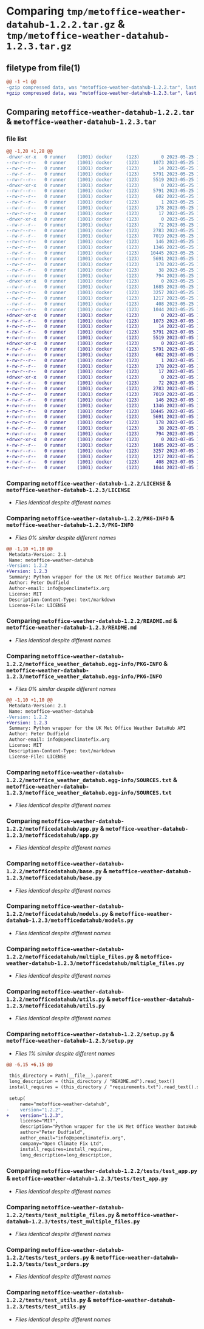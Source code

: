 # Comparing `tmp/metoffice-weather-datahub-1.2.2.tar.gz` & `tmp/metoffice-weather-datahub-1.2.3.tar.gz`

## filetype from file(1)

```diff
@@ -1 +1 @@
-gzip compressed data, was "metoffice-weather-datahub-1.2.2.tar", last modified: Thu May 25 13:34:32 2023, max compression
+gzip compressed data, was "metoffice-weather-datahub-1.2.3.tar", last modified: Wed Jul  5 10:27:57 2023, max compression
```

## Comparing `metoffice-weather-datahub-1.2.2.tar` & `metoffice-weather-datahub-1.2.3.tar`

### file list

```diff
@@ -1,28 +1,28 @@
-drwxr-xr-x   0 runner    (1001) docker     (123)        0 2023-05-25 13:34:32.222864 metoffice-weather-datahub-1.2.2/
--rw-r--r--   0 runner    (1001) docker     (123)     1073 2023-05-25 13:34:18.000000 metoffice-weather-datahub-1.2.2/LICENSE
--rw-r--r--   0 runner    (1001) docker     (123)       14 2023-05-25 13:34:18.000000 metoffice-weather-datahub-1.2.2/MANIFEST.in
--rw-r--r--   0 runner    (1001) docker     (123)     5791 2023-05-25 13:34:32.222864 metoffice-weather-datahub-1.2.2/PKG-INFO
--rw-r--r--   0 runner    (1001) docker     (123)     5519 2023-05-25 13:34:18.000000 metoffice-weather-datahub-1.2.2/README.md
-drwxr-xr-x   0 runner    (1001) docker     (123)        0 2023-05-25 13:34:32.222864 metoffice-weather-datahub-1.2.2/metoffice_weather_datahub.egg-info/
--rw-r--r--   0 runner    (1001) docker     (123)     5791 2023-05-25 13:34:32.000000 metoffice-weather-datahub-1.2.2/metoffice_weather_datahub.egg-info/PKG-INFO
--rw-r--r--   0 runner    (1001) docker     (123)      602 2023-05-25 13:34:32.000000 metoffice-weather-datahub-1.2.2/metoffice_weather_datahub.egg-info/SOURCES.txt
--rw-r--r--   0 runner    (1001) docker     (123)        1 2023-05-25 13:34:32.000000 metoffice-weather-datahub-1.2.2/metoffice_weather_datahub.egg-info/dependency_links.txt
--rw-r--r--   0 runner    (1001) docker     (123)      178 2023-05-25 13:34:32.000000 metoffice-weather-datahub-1.2.2/metoffice_weather_datahub.egg-info/requires.txt
--rw-r--r--   0 runner    (1001) docker     (123)       17 2023-05-25 13:34:32.000000 metoffice-weather-datahub-1.2.2/metoffice_weather_datahub.egg-info/top_level.txt
-drwxr-xr-x   0 runner    (1001) docker     (123)        0 2023-05-25 13:34:32.222864 metoffice-weather-datahub-1.2.2/metofficedatahub/
--rw-r--r--   0 runner    (1001) docker     (123)       72 2023-05-25 13:34:18.000000 metoffice-weather-datahub-1.2.2/metofficedatahub/__init__.py
--rw-r--r--   0 runner    (1001) docker     (123)     2783 2023-05-25 13:34:18.000000 metoffice-weather-datahub-1.2.2/metofficedatahub/app.py
--rw-r--r--   0 runner    (1001) docker     (123)     7019 2023-05-25 13:34:18.000000 metoffice-weather-datahub-1.2.2/metofficedatahub/base.py
--rw-r--r--   0 runner    (1001) docker     (123)      146 2023-05-25 13:34:18.000000 metoffice-weather-datahub-1.2.2/metofficedatahub/constants.py
--rw-r--r--   0 runner    (1001) docker     (123)     1346 2023-05-25 13:34:18.000000 metoffice-weather-datahub-1.2.2/metofficedatahub/models.py
--rw-r--r--   0 runner    (1001) docker     (123)    10445 2023-05-25 13:34:18.000000 metoffice-weather-datahub-1.2.2/metofficedatahub/multiple_files.py
--rw-r--r--   0 runner    (1001) docker     (123)     5691 2023-05-25 13:34:18.000000 metoffice-weather-datahub-1.2.2/metofficedatahub/utils.py
--rw-r--r--   0 runner    (1001) docker     (123)      178 2023-05-25 13:34:18.000000 metoffice-weather-datahub-1.2.2/requirements.txt
--rw-r--r--   0 runner    (1001) docker     (123)       38 2023-05-25 13:34:32.222864 metoffice-weather-datahub-1.2.2/setup.cfg
--rw-r--r--   0 runner    (1001) docker     (123)      794 2023-05-25 13:34:18.000000 metoffice-weather-datahub-1.2.2/setup.py
-drwxr-xr-x   0 runner    (1001) docker     (123)        0 2023-05-25 13:34:32.222864 metoffice-weather-datahub-1.2.2/tests/
--rw-r--r--   0 runner    (1001) docker     (123)     1685 2023-05-25 13:34:18.000000 metoffice-weather-datahub-1.2.2/tests/test_app.py
--rw-r--r--   0 runner    (1001) docker     (123)     3257 2023-05-25 13:34:18.000000 metoffice-weather-datahub-1.2.2/tests/test_multiple_files.py
--rw-r--r--   0 runner    (1001) docker     (123)     1217 2023-05-25 13:34:18.000000 metoffice-weather-datahub-1.2.2/tests/test_orders.py
--rw-r--r--   0 runner    (1001) docker     (123)      408 2023-05-25 13:34:18.000000 metoffice-weather-datahub-1.2.2/tests/test_runs.py
--rw-r--r--   0 runner    (1001) docker     (123)     1044 2023-05-25 13:34:18.000000 metoffice-weather-datahub-1.2.2/tests/test_utils.py
+drwxr-xr-x   0 runner    (1001) docker     (123)        0 2023-07-05 10:27:57.099102 metoffice-weather-datahub-1.2.3/
+-rw-r--r--   0 runner    (1001) docker     (123)     1073 2023-07-05 10:27:47.000000 metoffice-weather-datahub-1.2.3/LICENSE
+-rw-r--r--   0 runner    (1001) docker     (123)       14 2023-07-05 10:27:47.000000 metoffice-weather-datahub-1.2.3/MANIFEST.in
+-rw-r--r--   0 runner    (1001) docker     (123)     5791 2023-07-05 10:27:57.099102 metoffice-weather-datahub-1.2.3/PKG-INFO
+-rw-r--r--   0 runner    (1001) docker     (123)     5519 2023-07-05 10:27:47.000000 metoffice-weather-datahub-1.2.3/README.md
+drwxr-xr-x   0 runner    (1001) docker     (123)        0 2023-07-05 10:27:57.099102 metoffice-weather-datahub-1.2.3/metoffice_weather_datahub.egg-info/
+-rw-r--r--   0 runner    (1001) docker     (123)     5791 2023-07-05 10:27:57.000000 metoffice-weather-datahub-1.2.3/metoffice_weather_datahub.egg-info/PKG-INFO
+-rw-r--r--   0 runner    (1001) docker     (123)      602 2023-07-05 10:27:57.000000 metoffice-weather-datahub-1.2.3/metoffice_weather_datahub.egg-info/SOURCES.txt
+-rw-r--r--   0 runner    (1001) docker     (123)        1 2023-07-05 10:27:57.000000 metoffice-weather-datahub-1.2.3/metoffice_weather_datahub.egg-info/dependency_links.txt
+-rw-r--r--   0 runner    (1001) docker     (123)      178 2023-07-05 10:27:57.000000 metoffice-weather-datahub-1.2.3/metoffice_weather_datahub.egg-info/requires.txt
+-rw-r--r--   0 runner    (1001) docker     (123)       17 2023-07-05 10:27:57.000000 metoffice-weather-datahub-1.2.3/metoffice_weather_datahub.egg-info/top_level.txt
+drwxr-xr-x   0 runner    (1001) docker     (123)        0 2023-07-05 10:27:57.099102 metoffice-weather-datahub-1.2.3/metofficedatahub/
+-rw-r--r--   0 runner    (1001) docker     (123)       72 2023-07-05 10:27:47.000000 metoffice-weather-datahub-1.2.3/metofficedatahub/__init__.py
+-rw-r--r--   0 runner    (1001) docker     (123)     2783 2023-07-05 10:27:47.000000 metoffice-weather-datahub-1.2.3/metofficedatahub/app.py
+-rw-r--r--   0 runner    (1001) docker     (123)     7019 2023-07-05 10:27:47.000000 metoffice-weather-datahub-1.2.3/metofficedatahub/base.py
+-rw-r--r--   0 runner    (1001) docker     (123)      146 2023-07-05 10:27:47.000000 metoffice-weather-datahub-1.2.3/metofficedatahub/constants.py
+-rw-r--r--   0 runner    (1001) docker     (123)     1346 2023-07-05 10:27:47.000000 metoffice-weather-datahub-1.2.3/metofficedatahub/models.py
+-rw-r--r--   0 runner    (1001) docker     (123)    10445 2023-07-05 10:27:47.000000 metoffice-weather-datahub-1.2.3/metofficedatahub/multiple_files.py
+-rw-r--r--   0 runner    (1001) docker     (123)     5691 2023-07-05 10:27:47.000000 metoffice-weather-datahub-1.2.3/metofficedatahub/utils.py
+-rw-r--r--   0 runner    (1001) docker     (123)      178 2023-07-05 10:27:47.000000 metoffice-weather-datahub-1.2.3/requirements.txt
+-rw-r--r--   0 runner    (1001) docker     (123)       38 2023-07-05 10:27:57.099102 metoffice-weather-datahub-1.2.3/setup.cfg
+-rw-r--r--   0 runner    (1001) docker     (123)      794 2023-07-05 10:27:47.000000 metoffice-weather-datahub-1.2.3/setup.py
+drwxr-xr-x   0 runner    (1001) docker     (123)        0 2023-07-05 10:27:57.099102 metoffice-weather-datahub-1.2.3/tests/
+-rw-r--r--   0 runner    (1001) docker     (123)     1685 2023-07-05 10:27:47.000000 metoffice-weather-datahub-1.2.3/tests/test_app.py
+-rw-r--r--   0 runner    (1001) docker     (123)     3257 2023-07-05 10:27:47.000000 metoffice-weather-datahub-1.2.3/tests/test_multiple_files.py
+-rw-r--r--   0 runner    (1001) docker     (123)     1217 2023-07-05 10:27:47.000000 metoffice-weather-datahub-1.2.3/tests/test_orders.py
+-rw-r--r--   0 runner    (1001) docker     (123)      408 2023-07-05 10:27:47.000000 metoffice-weather-datahub-1.2.3/tests/test_runs.py
+-rw-r--r--   0 runner    (1001) docker     (123)     1044 2023-07-05 10:27:47.000000 metoffice-weather-datahub-1.2.3/tests/test_utils.py
```

### Comparing `metoffice-weather-datahub-1.2.2/LICENSE` & `metoffice-weather-datahub-1.2.3/LICENSE`

 * *Files identical despite different names*

### Comparing `metoffice-weather-datahub-1.2.2/PKG-INFO` & `metoffice-weather-datahub-1.2.3/PKG-INFO`

 * *Files 0% similar despite different names*

```diff
@@ -1,10 +1,10 @@
 Metadata-Version: 2.1
 Name: metoffice-weather-datahub
-Version: 1.2.2
+Version: 1.2.3
 Summary: Python wrapper for the UK Met Office Weather DataHub API
 Author: Peter Dudfield
 Author-email: info@openclimatefix.org
 License: MIT
 Description-Content-Type: text/markdown
 License-File: LICENSE
```

### Comparing `metoffice-weather-datahub-1.2.2/README.md` & `metoffice-weather-datahub-1.2.3/README.md`

 * *Files identical despite different names*

### Comparing `metoffice-weather-datahub-1.2.2/metoffice_weather_datahub.egg-info/PKG-INFO` & `metoffice-weather-datahub-1.2.3/metoffice_weather_datahub.egg-info/PKG-INFO`

 * *Files 0% similar despite different names*

```diff
@@ -1,10 +1,10 @@
 Metadata-Version: 2.1
 Name: metoffice-weather-datahub
-Version: 1.2.2
+Version: 1.2.3
 Summary: Python wrapper for the UK Met Office Weather DataHub API
 Author: Peter Dudfield
 Author-email: info@openclimatefix.org
 License: MIT
 Description-Content-Type: text/markdown
 License-File: LICENSE
```

### Comparing `metoffice-weather-datahub-1.2.2/metoffice_weather_datahub.egg-info/SOURCES.txt` & `metoffice-weather-datahub-1.2.3/metoffice_weather_datahub.egg-info/SOURCES.txt`

 * *Files identical despite different names*

### Comparing `metoffice-weather-datahub-1.2.2/metofficedatahub/app.py` & `metoffice-weather-datahub-1.2.3/metofficedatahub/app.py`

 * *Files identical despite different names*

### Comparing `metoffice-weather-datahub-1.2.2/metofficedatahub/base.py` & `metoffice-weather-datahub-1.2.3/metofficedatahub/base.py`

 * *Files identical despite different names*

### Comparing `metoffice-weather-datahub-1.2.2/metofficedatahub/models.py` & `metoffice-weather-datahub-1.2.3/metofficedatahub/models.py`

 * *Files identical despite different names*

### Comparing `metoffice-weather-datahub-1.2.2/metofficedatahub/multiple_files.py` & `metoffice-weather-datahub-1.2.3/metofficedatahub/multiple_files.py`

 * *Files identical despite different names*

### Comparing `metoffice-weather-datahub-1.2.2/metofficedatahub/utils.py` & `metoffice-weather-datahub-1.2.3/metofficedatahub/utils.py`

 * *Files identical despite different names*

### Comparing `metoffice-weather-datahub-1.2.2/setup.py` & `metoffice-weather-datahub-1.2.3/setup.py`

 * *Files 1% similar despite different names*

```diff
@@ -6,15 +6,15 @@
 
 this_directory = Path(__file__).parent
 long_description = (this_directory / "README.md").read_text()
 install_requires = (this_directory / "requirements.txt").read_text().splitlines()
 
 setup(
     name="metoffice-weather-datahub",
-    version="1.2.2",
+    version="1.2.3",
     license="MIT",
     description="Python wrapper for the UK Met Office Weather DataHub API",
     author="Peter Dudfield",
     author_email="info@openclimatefix.org",
     company="Open Climate Fix Ltd",
     install_requires=install_requires,
     long_description=long_description,
```

### Comparing `metoffice-weather-datahub-1.2.2/tests/test_app.py` & `metoffice-weather-datahub-1.2.3/tests/test_app.py`

 * *Files identical despite different names*

### Comparing `metoffice-weather-datahub-1.2.2/tests/test_multiple_files.py` & `metoffice-weather-datahub-1.2.3/tests/test_multiple_files.py`

 * *Files identical despite different names*

### Comparing `metoffice-weather-datahub-1.2.2/tests/test_orders.py` & `metoffice-weather-datahub-1.2.3/tests/test_orders.py`

 * *Files identical despite different names*

### Comparing `metoffice-weather-datahub-1.2.2/tests/test_utils.py` & `metoffice-weather-datahub-1.2.3/tests/test_utils.py`

 * *Files identical despite different names*

